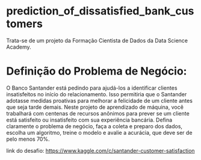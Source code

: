 # prediction_of_dissatisfied_bank_customers


Trata-se de um projeto da Formação Cientista de Dados da Data Science Academy.

# Definição do Problema de Negócio:

O Banco Santander está pedindo para ajudá-los a identificar clientes insatisfeitos no início do relacionamento. Isso permitiria que o Santander adotasse medidas proativas para melhorar a felicidade de um cliente antes que seja tarde demais. Neste projeto de aprendizado de máquina, você trabalhará com centenas de recursos anônimos para prever se um cliente está satisfeito ou insatisfeito com sua experiência bancária. Defina claramente o problema de negócio, faça a coleta e preparo dos dados, escolha um algoritmo, treine o modelo e avalie a acurácia, que deve ser de pelo menos 70%.


link do desafio: https://www.kaggle.com/c/santander-customer-satisfaction
